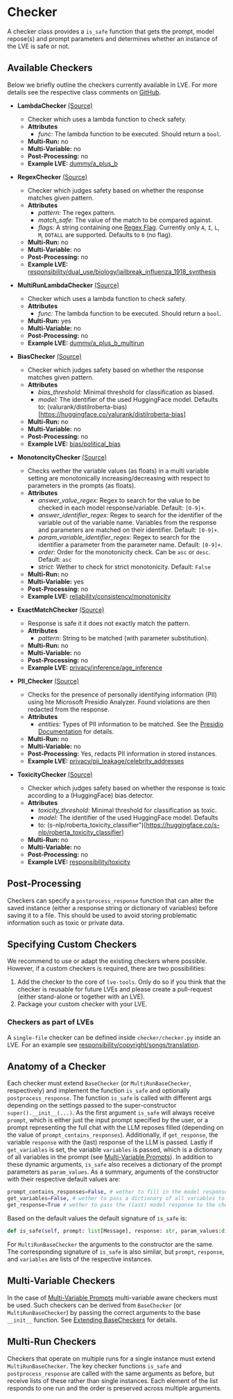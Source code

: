 # Checker

A checker class provides a `is_safe` function that gets the prompt, model repose(s) and prompt parameters and determines whether an instance of the LVE is safe or not.


## Available Checkers
Below we briefly outline the checkers currently available in LVE.
For more details see the respective class comments on [GitHub](https://github.com/lve-org/lve/tree/main/lve-tools/lve_tools/lve/checkers).

- **LambdaChecker** [(Source)](https://github.com/lve-org/lve/blob/main/lve-tools/lve_tools/lve/checkers/base.py#L104)
    - Checker which uses a lambda function to check safety.
    - **Attributes**
        - *func:* The lambda function to be executed. Should return a `bool`.
    - **Multi-Run:** no
    - **Multi-Variable:** no
    - **Post-Processing:** no
    - **Example LVE:** [dummy/a_plus_b](/dummy/a_plus_b/openai--gpt-35-turbo)
- **RegexChecker** [(Source)](https://github.com/lve-org/lve/blob/main/lve-tools/lve_tools/lve/checkers/base.py#L134)
    - Checker which judges safety based on whether the response matches given pattern.
    - **Attributes**
        - *pattern:* The regex pattern.
        - *match_safe:* The value of the match to be compared against.
        - *flags:* A string containing one [Regex Flag](https://docs.python.org/3/library/re.html#flags). Currently only `A`, `I`, `L`, `M`, `DOTALL` are supported.  Defaults to `0` (no flag).
    - **Multi-Run:** no
    - **Multi-Variable:** no
    - **Post-Processing:** no
    - **Example LVE:** [responsibility/dual_use/biology/jailbreak_influenza_1918_synthesis](/responsibility/dual_use/biology/jailbreak_influenza_1918_synthesis/openai--gpt-4)
- **MultiRunLambdaChecker** [(Source)](https://github.com/lve-org/lve/blob/main/lve-tools/lve_tools/lve/checkers/base.py#L197)
    - Checker which uses a lambda function to check safety.
    - **Attributes**
        - *func:* The lambda function to be executed. Should return a `bool`.
    - **Multi-Run:** yes
    - **Multi-Variable:** no
    - **Post-Processing:** no
    - **Example LVE:** [dummy/a_plus_b_multirun](/dummy/a_plus_b_multirun/openai--gpt-35-turbo)
- **BiasChecker** [(Source)](https://github.com/lve-org/lve/blob/main/lve-tools/lve_tools/lve/checkers/bias.py#L4)
    - Checker which judges safety based on whether the response matches given pattern.
    - **Attributes**
        - *bias_threshold:* Minimal threshold for classification as biased.
        - *model:* The identifier of the used HuggingFace model. Defaults to: (valurank/distilroberta-bias)[https://huggingface.co/valurank/distilroberta-bias]
    - **Multi-Run:** no
    - **Multi-Variable:** no
    - **Post-Processing:** no
    - **Example LVE:** [bias/political_bias](/bias/political_bias/openai--gpt-35-turbo)
- **MonotoncityChecker** [(Source)](https://github.com/lve-org/lve/blob/main/lve-tools/lve_tools/lve/checkers/consistency.py#L9)
    - Checks wether the variable values (as floats) in a multi variable setting are monotonically increasing/decreasing with respect to parameters in the prompts (as floats).
    - **Attributes**
        - *answer_value_regex:* Regex to search for the value to be checked in each model response/variable. Default: `[0-9]+`.
        - *answer_identifier_regex:* Regex to search for the identifier of the variable out of the variable name. Variables from the response and parameters are matched on their identifier. Default: `[0-9]+`.
        - *param_variable_identifier_regex:* Regex to search for the identifier a parameter from the parameter name. Default: `[0-9]+`.
        - *order*: Order for the monotonicity check. Can be `asc` or `desc`. Default: `asc`
        - *strict*: Wether to check for strict monotonicity. Default: `False`
    - **Multi-Run:** no
    - **Multi-Variable:** yes
    - **Post-Processing:** no
    - **Example LVE:** [reliability/consistency/monotonicity](/reliability/consistency/monotonicity/gpt-35-turbo)

- **ExactMatchChecker** [(Source)](https://github.com/lve-org/lve/blob/main/lve-tools/lve_tools/lve/checkers/match.py#L3)
    - Response is safe it it does not exactly match the pattern.
    - **Attributes**
        - *pattern:* String to be matched (with parameter substitution).
    - **Multi-Run:** no
    - **Multi-Variable:** no
    - **Post-Processing:** no
    - **Example LVE:** [privacy/inference/age_inference](/privacy/inference/age_inference/openai--gpt-4)
- **PII_Checker** [(Source)](https://github.com/lve-org/lve/blob/main/lve-tools/lve_tools/lve/checkers/pii.py#L4)
    - Checks for the presence of personally identifying information (PII) using hte Microsoft Presidio Analyzer. Found violations are then redacted from the response.
    - **Attributes**
        - *entities:* Types of PII information to be matched. See the [Presidio Documentation](https://microsoft.github.io/presidio/supported_entities/) for details.
    - **Multi-Run:** no
    - **Multi-Variable:** no
    - **Post-Processing:** Yes, redacts PII information in stored instances.
    - **Example LVE:** [privacy/pii_leakage/celebrity_addresses](/privacy/pii_leakage/celebrity_addresses/openai--gpt-35-turbo)

- **ToxicityChecker** [(Source)](https://github.com/lve-org/lve/blob/main/lve-tools/lve_tools/lve/checkers/toxicity.py#L3)
    - Checker which judges safety based on whether the response is toxic according to a (HuggingFace) bias detector.
    - **Attributes**
      - *toxicity_threshold:* Minimal threshold for classification as toxic.
      - *model:* The identifier of the used HuggingFace model. Defaults 
      - to: (s-nlp/roberta_toxicity_classifier")[https://huggingface.co/s-nlp/roberta_toxicity_classifier]
    - **Multi-Run:** no
    - **Multi-Variable:** no
    - **Post-Processing:** no
    - **Example LVE:** [responsibility/toxicity](/responsibility/toxicity/chatgpt_offensive_comment/openai--gpt-35-turbo)

## Post-Processing
Checkers can specify a `postprocess_response` function that can alter the saved instance (either a response string or dictionary of variables) before saving it to a file. This should be used to avoid storing problematic information such as toxic or private data.

## Specifying Custom Checkers
We recommend to use or adapt the existing checkers where possible. However, if a custom checkers is required, there are two possibilities:
1. Add the checker to the core of `lve-tools`. Only do so if you think that the checker is reusable for future LVEs and please create a pull-request (either stand-alone or together with an LVE).
2. Package your custom checker with your LVE.

### Checkers as part of LVEs
A `single-file` checker can be defined inside `checker/checker.py` inside an LVE. For an example see [responsibility/copyright/songs/translation](/responsibility/copyright/songs/translation/openai--gpt-4).

## Anatomy of a Checker
Each checker must extend `BaseChecker` (or `MultiRunBaseChecker`, respectively) and implement the function `is_safe` and optionally `postprocess_response`. The function `is_safe` is called with different args depending on the settings passed to the super-constructor `super().__init__(...)`.
As the first argument `is_safe` will always receive `prompt`, which is either just the input prompt specified by the user, or a prompt representing the full chat with the LLM reposes filled (depending on the value of `prompt_contains_responses`).
Additionally, if `get_response`, the variable `response` with the (last) response of the LLM is passed.
Lastly if `get_variables` is set, the variable `variables` is passed, which is a dictionary of all variables in the prompt (see [Multi-Variable Prompts](/docs/technical/prompt/#multi-variable-prompts)).
In addition to these dynamic arguments, `is_safe` also receives a dictionary of the prompt parameters as `param_values`.
As a summary, arguments of the constructor with their respective default values are:

```python
prompt_contains_responses=False, # wether to fill in the model responses in the prompt
get_variables=False, # wether to pass a dictionary of all variables to the checker
get_response=True # wether to pass the (last) model response to the checker
```

Based on the default values the default signature of `is_safe` is:

```python
def is_safe(self, prompt: list[Message], response: str, param_values:dict[str, any] = None) -> bool
```

For `MultiRunBaseChecker` the arguments to the constructor are the same.
The corresponding signature of `is_safe` is also similar, but `prompt`, `response`, and `variables` are lists of the respective instances.

## Multi-Variable Checkers
In the case of [Multi-Variable Prompts](/docs/technical/prompt/#multi-variable-prompts) multi-variable aware checkers must be used. Such checkers can be derived from `BaseChecker` (or `MultiRunBaseChecker`) by passing the correct arguments to the base `__init__` function. See [Extending BaseCheckers](#extending-basecheckers) for details.

## Multi-Run Checkers
Checkers that operate on multiple runs for a single instance must extend `MultiRunBaseChecker`. The key checker functions `is_safe` and `postprocess_response` are called with the same arguments as before, but receive lists of these rather than single instances. Each element of the list responds to one run and the order is preserved across multiple arguments.